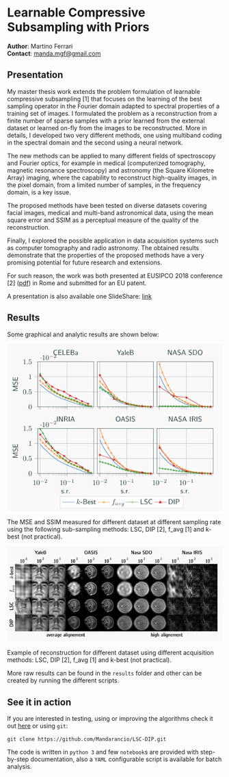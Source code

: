 # Learnable Compressive Subsampling with Priors

**Author**: Martino Ferrari   
**Contact**: manda.mgf@gmail.com

## Presentation

My master thesis work extends the problem formulation of learnable compressive subsampling [1] that focuses on the learning of the best sampling operator in the Fourier domain adapted to spectral properties of a training set of images. I formulated the problem as a reconstruction from a finite number of sparse samples with a prior learned from the external dataset or learned on-fly from the images to be reconstructed. More in 
details, I developed two very different methods, one using multiband coding in the spectral domain and the second using a neural network. 

The new methods can be applied to many different fields of spectroscopy and Fourier optics, for example in medical (computerized tomography, magnetic resonance spectroscopy) and astronomy (the Square Kilometre Array) imaging, where the capability to reconstruct high-quality images, in the pixel domain, from a limited number of samples, in the frequency domain, is a key issue. 

The proposed methods have been tested on diverse datasets covering facial images, medical and multi-band astronomical data, using the mean square error and SSIM as a perceptual measure of the quality of the reconstruction. 

Finally, I explored the possible application in data acquisition systems such as computer tomography and radio astronomy. The obtained results demonstrate that the properties of the proposed methods have a very promising potential for future research and extensions. 

For such reason, the work was both presented at EUSIPCO 2018 conference [2] ([pdf](http://sip.unige.ch/articles/2018/EUSIPCO2018_TaranO.pdf)) in Rome and submitted for an EU patent. 

A presentation is also available one SlideShare: [link](https://www.slideshare.net/MartinoGiordanoFerra/injecting-image-priors-into-learnable-compressive-subsampling)

## Results

Some graphical and analytic results are shown below: 

![MSE and SSIM](images/results.png)

The MSE and SSIM measured for different dataset at different sampling rate using the following sub-sampling methods: LSC, DIP [2], f_avg [1] and k-best (not practical).

![Graphical](images/graphical_results.png)

Example of reconstruction for different dataset using different acquisition methods: LSC, DIP [2], f_avg [1] and k-best (not practical). 

More raw results can be found in the `results` folder and other can be created by running the different scripts.

## See it in action

If you are interested in testing, using or improving the algorithms check it out [here](https://github.com/Mandarancio/LSC-DIP) or using `git`:
```
git clone https://github.com/Mandarancio/LSC-DIP.git
```

The code is written in `python 3` and few `notebook`s are provided with step-by-step documentation, also a `YAML` configurable script is available  for batch analysis.
